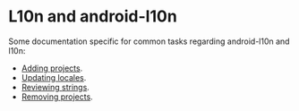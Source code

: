 # L10n and android-l10n

Some documentation specific for common tasks regarding android-l10n and l10n:
* [Adding projects](adding_projects.md).
* [Updating locales](updating_locales.md).
* [Reviewing strings](reviewing_strings.md).
* [Removing projects](removing_projects.md).
